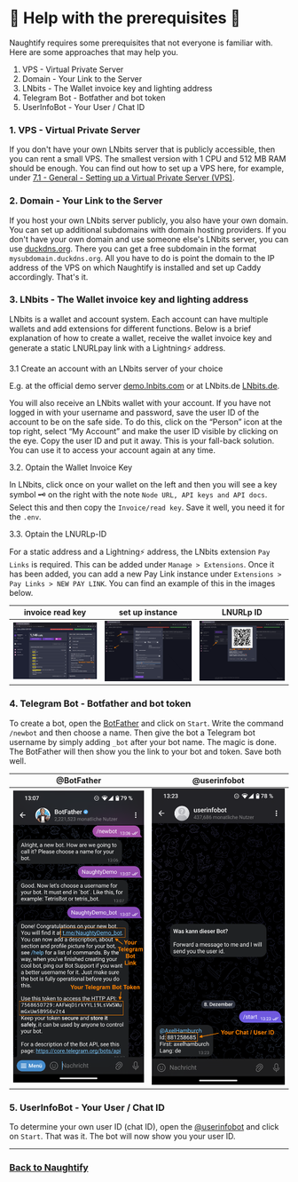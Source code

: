 # 🤖 **Help with the prerequisites** 🤖

Naughtify requires some prerequisites that not everyone is familiar with. Here are some approaches that may help you.

1. VPS - Virtual Private Server
2. Domain - Your Link to the Server 
3. LNbits - The Wallet invoice key and lighting address
4. Telegram Bot - Botfather and bot token
5. UserInfoBot - Your User / Chat ID

### 1. VPS - Virtual Private Server

If you don't have your own LNbits server that is publicly accessible, then you can rent a small VPS. The smallest version with 1 CPU and 512 MB RAM should be enough. You can find out how to set up a VPS here, for example, under [7.1 - General - Setting up a Virtual Private Server (VPS)](https://ereignishorizont.xyz/lnbits-server/en/#71_-_General_-_Setting_up_a_Virtual_Private_Server_VPS). 

### 2. Domain - Your Link to the Server 

If you host your own LNbits server publicly, you also have your own domain. You can set up additional subdomains with domain hosting providers. If you don't have your own domain and use someone else's LNbits server, you can use [duckdns.org](https://www.duckdns.org/). There you can get a free subdomain in the format `mysubdomain.duckdns.org`. All you have to do is point the domain to the IP address of the VPS on which Naughtify is installed and set up Caddy accordingly. That's it. 

### 3. LNbits - The Wallet invoice key and lighting address

LNbits is a wallet and account system. Each account can have multiple wallets and add extensions for different functions. Below is a brief explanation of how to create a wallet, receive the wallet invoice key and generate a static LNURLpay link with a Lightning⚡ address.

3.1 Create an account with an LNbits server of your choice

E.g. at the official demo server [demo.lnbits.com](https://demo.lnbits.com) or at LNbits.de [LNbits.de](https://LNbits.de). 

You will also receive an LNbits wallet with your account. If you have not logged in with your username and password, save the user ID of the account to be on the safe side. To do this, click on the “Person” icon at the top right, select “My Account” and make the user ID visible by clicking on the eye. Copy the user ID and put it away. This is your fall-back solution. You can use it to access your account again at any time.

3.2. Optain the Wallet Invoice Key 

In LNbits, click once on your wallet on the left and then you will see a key symbol 🗝️ on the right with the note `Node URL, API keys and API docs`. Select this and then copy the `Invoice/read key`. Save it well, you need it for the `.env`.  

3.3. Optain the LNURLp-ID

For a static address and a Lightning⚡ address, the LNbits extension `Pay Links` is required. This can be added under `Manage > Extensions`. Once it has been added, you can add a new Pay Link instance under `Extensions > Pay Links > NEW PAY LINK`. You can find an example of this in the images below. 

invoice read key          |  set up instance   |  LNURLp ID
:-------------------------:|:-------------------------:|:-------------------------:
<img src="./assets/wallet1invoice.png" width="300">  |  <img src="./assets/wallet2instance.png" width="300">  |  <img src="./assets/wallet3id.png" width="300"> 

### 4. Telegram Bot - Botfather and bot token

To create a bot, open the [BotFather](https://t.me/BotFather) and click on `Start`. Write the command `/newbot` and then choose a name. Then give the bot a Telegram bot username by simply adding `_bot` after your bot name. The magic is done. The BotFather will then show you the link to your bot and token. Save both well.

@BotFather            |  @userinfobot
:-------------------------:|:-------------------------:
<img src="./assets/TelegramBot.png" width="300">  |  <img src="./assets/UserInfoBot.png" width="300"> 

### 5. UserInfoBot - Your User / Chat ID

To determine your own user ID (chat ID), open the [@userinfobot](https://t.me/userinfobot) and click on `Start`. That was it. The bot will now show you your user ID.

---
### [Back to Naughtify](./README.md)

